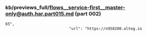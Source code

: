 ### kb/previews_full/flows__service-first__master-only@auth.har.part015.md (part 002)

```md
65",
                            "url": "https://n958200.alteg.io
```

```
